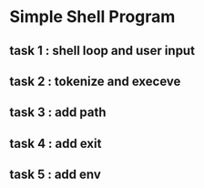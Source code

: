 # Simple Shell Program 

## task 1 : shell loop and user input

## task 2 : tokenize and execeve

## task 3 : add path

## task 4 : add exit

## task 5 : add env 

